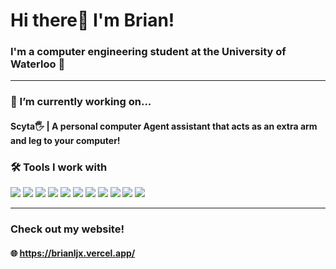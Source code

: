 <h1 align="left">Hi there👋 I'm Brian! </h1>

<h3 align="left">I'm a computer engineering student at the University of Waterloo 🦤</h3>

---

<h3 align="left">🔭 I’m currently working on... 
<h4 align="left">  Scyta🖐️ | A personal computer Agent assistant that acts as an extra arm and leg to your computer! </h4>
</h3>



<h3 align="left">🛠️ Tools I work with</br></h3>

<p align="left">
  <img src="https://img.shields.io/badge/Python-3776AB?style=for-the-badge&logo=python&logoColor=white">
  <img src="https://img.shields.io/badge/C%2B%2B-00599C?style=for-the-badge&logo=cplusplus&logoColor=white">
  <img src="https://img.shields.io/badge/Go-00ADD8?style=for-the-badge&logo=go&logoColor=white">
  <img src="https://img.shields.io/badge/PyTorch-EE4C2C?style=for-the-badge&logo=pytorch&logoColor=white">
  <img src="https://img.shields.io/badge/TensorFlow-FF6F00?style=for-the-badge&logo=tensorflow&logoColor=white">
  <img src="https://img.shields.io/badge/PostgreSQL-336791?style=for-the-badge&logo=postgresql&logoColor=white">
  <img src="https://img.shields.io/badge/JavaScript-F7DF1E?style=for-the-badge&logo=javascript&logoColor=black">
  <img src="https://img.shields.io/badge/TypeScript-007ACC?style=for-the-badge&logo=typescript&logoColor=white">
  <img src="https://img.shields.io/badge/Next.js-000000?style=for-the-badge&logo=nextdotjs&logoColor=white">
  <img src="https://img.shields.io/badge/Tailwind%20CSS-38B2AC?style=for-the-badge&logo=tailwind-css&logoColor=white">
  <img src="https://img.shields.io/badge/React-20232A?style=for-the-badge&logo=react&logoColor=61DAFB">
</p>


---
  <h3 align="left">Check out my website!
  <h4 align="left">🌐 <a href="https://brianljx.vercel.app/" target="_blank" rel="noreferrer">https://brianljx.vercel.app/</a></h4>
  </h3>
